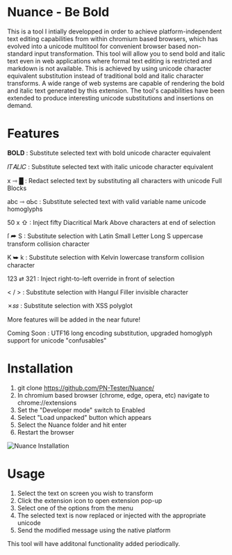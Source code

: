 # Nuance - Be Bold
This is a tool I intially developped in order to achieve platform-independent text editing capabilities from within chromium based browsers, which has evolved into a unicode multitool for convenient browser based non-standard input transformation.
This tool will allow you to send bold and italic text even in web applications where formal text editing is restricted and markdown is not available. This is achieved by using unicode character equivalent substitution instead of traditional bold and italic character transforms.
A wide range of web systems are capable of rendering the bold and italic text generated by this extension. The tool's capabilities have been extended to produce interesting unicode substitutions and insertions on demand. 

# Features

&#119809;&#119822;&#119819;&#119811;  : Substitute selected text with bold unicode character equivalent 

&#119868;&#119879;&#119860;&#119871;&#119868;&#119862;  : Substitute selected text with italic unicode character equivalent 

x &#8702; &#9608;  : Redact selected text by substituting all characters with unicode Full Blocks

abc &#8702; &#593;&#1068;&#1010;  : Substitute selected text with valid variable name unicode homoglyphs

50 x &#8679;  : Inject fifty Diacritical Mark Above characters at end of selection 

&#x17f; &#11179; S  : Substitute selection with Latin Small Letter Long S uppercase transform collision character 

&#8490; &#11177; k  : Substitute selection with Kelvin lowercase transform collision character 

123 &#8644; 321  : Inject right-to-left override in front of selection 

&#60; / &#62;  : Substitute selection with Hangul Filler invisible character 

&#10007;&#119904;&#119904;  : Substitute selection with XSS polyglot 

More features will be added in the near future!

Coming Soon : UTF16 long encoding substitution, upgraded homoglyph support for unicode "confusables"

# Installation
1. git clone https://github.com/PN-Tester/Nuance/
2. In chromium based browser (chrome, edge, opera, etc) navigate to chrome://extensions
3. Set the "Developer mode" switch to Enabled
4. Select "Load unpacked" button which appears
5. Select the Nuance folder and hit enter
6. Restart the browser
   
![Nuance Installation](https://github.com/PN-Tester/Nuance/blob/main/Nuance%20-%20Installation.gif)

# Usage
1. Select the text on screen you wish to transform
2. Click the extension icon to open extension pop-up
3. Select one of the options from the menu
4. The selected text is now replaced or injected with the appropriate unicode
5. Send the modified message using the native platform

This tool will have additonal functionality added periodically.


